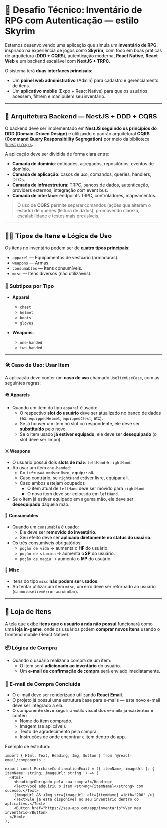 # 💼 Desafio Técnico: Inventário de RPG com Autenticação — estilo Skyrim

Estamos desenvolvendo uma aplicação que simula um **inventário de RPG**, inspirado na experiência de jogos como **Skyrim**, com foco em boas práticas de arquitetura (**DDD + CQRS**), autenticação moderna, **React Native**, **React Web** e um backend escalável com **NestJS + TRPC**.

O sistema terá **duas interfaces principais**:

- Um **painel web administrativo** (Admin) para cadastro e gerenciamento de itens.  
- Um **aplicativo mobile** (Expo + React Native) para que os usuários acessem, filtrem e manipulem seu inventário.

---

## 🧱 Arquitetura Backend — NestJS + DDD + CQRS

O backend deve ser implementado em **NestJS seguindo os princípios do DDD (Domain-Driven Design)** e utilizando o padrão arquitetural **CQRS (Command Query Responsibility Segregation)** por meio da biblioteca [`@nestjs/cqrs`](https://docs.nestjs.com/recipes/cqrs).

A aplicação deve ser dividida de forma clara entre:

- **Camada de domínio**: entidades, agregados, repositórios, eventos de domínio.
- **Camada de aplicação**: casos de uso, comandos, queries, handlers, DTOs.
- **Camada de infraestrutura**: TRPC, bancos de dados, autenticação, providers externos, integração com event bus.
- **Camada de interface**: endpoints TRPC, controladores, mapeamentos.

> O uso de **CQRS** permite separar comandos (ações que alteram o estado) de queries (leitura de dados), promovendo clareza, escalabilidade e testes mais previsíveis.

---

## 🧙‍♂️ Tipos de Itens e Lógica de Uso

Os itens no inventário podem ser de **quatro tipos principais**:

- `apparel` — Equipamentos de vestuário (armaduras).
- `weapons` — Armas.
- `consumables` — Itens consumíveis.
- `misc` — Itens diversos (não utilizáveis).

### 🧤 Subtipos por Tipo

- **Apparel**:
  - `chest`
  - `helmet`
  - `boots`
  - `gloves`
  
- **Weapons**:
  - `one-handed`
  - `two-handed`

---

### 🛠️ Caso de Uso: Usar Item

A aplicação deve conter um **caso de uso** chamado `UseItemUseCase`, com as seguintes regras:

#### 🪖 Apparels

- Quando um item do tipo `apparel` é usado:
  - O respectivo **slot do usuário** deve ser atualizado no banco de dados (ex: `equippedHelmet`, `equippedChest`, etc).
  - Se já houver um item no slot correspondente, ele deve ser **substituído** pelo novo.
  - Se o item usado **já estiver equipado**, ele deve ser **desequipado** (o slot deve ser limpo).

#### ⚔️ Weapons

- O usuário possui dois **slots de mão**: `leftHand` e `rightHand`.
- Ao usar um item `one-handed`:
  - Se `leftHand` estiver livre, equipar ali.
  - Caso contrário, se `rightHand` estiver livre, equipar ali.
  - Caso ambos estejam ocupados:
    - O item atual de `leftHand` deve ser movido para `rightHand`.
    - O novo item deve ser colocado em `leftHand`.
- Se o item já estiver equipado em alguma mão, ele deve ser **desequipado** daquela mão.

#### 🧪 Consumables

- Quando um `consumable` é usado:
  - Ele deve ser **removido do inventário**.
  - Seu efeito deve ser **aplicado diretamente no status do usuário**.
- Os três consumíveis obrigatórios:
  - `poção de vida` → aumenta o **HP** do usuário.
  - `poção de stamina` → aumenta o **SP** do usuário.
  - `poção de magia` → aumenta o **MP** do usuário.

#### 🚫 Misc

- Itens do tipo `misc` **não podem ser usados**.
- Ao tentar utilizar um item `misc`, um erro deve ser retornado ao usuário (`CannotUseItemError` ou similar).

---

## 🛒 Loja de Itens

A tela que exibe **itens que o usuário ainda não possui** funcionará como uma **loja in-game**, onde os usuários podem **comprar novos itens** usando o frontend mobile (React Native).

### 📦 Lógica de Compra

- Quando o usuário realizar a compra de um item:
  - O item será **adicionado ao inventário** do usuário.
  - Um **e-mail de confirmação de compra** será enviado imediatamente.

### 📧 E-mail de Compra Concluída

- O e-mail deve ser renderizado utilizando **React Email**.
- O projeto já possui uma estrutura base para e-mails — este novo e-mail deve ser integrado a ela.
- O componente deve seguir o estilo visual dos e-mails já existentes e conter:
  - Nome do item comprado.
  - Imagem (se aplicável).
  - Texto de agradecimento pela compra.
  - Instruções de onde encontrar o item dentro do app.

Exemplo de estrutura:

```tsx
import { Html, Text, Heading, Img, Button } from '@react-email/components';

export const PurchaseConfirmationEmail = ({ itemName, imageUrl }: { itemName: string; imageUrl: string }) => (
  <Html>
    <Heading>Obrigado pela sua compra!</Heading>
    <Text>Você adquiriu o item <strong>{itemName}</strong> com sucesso.</Text>
    {imageUrl && <Img src={imageUrl} alt={itemName} width="200" />}
    <Text>Ele já está disponível no seu inventário dentro do aplicativo.</Text>
    <Button href="https://seu-app.com/app/inventario">Ver meu inventário</Button>
  </Html>
);
